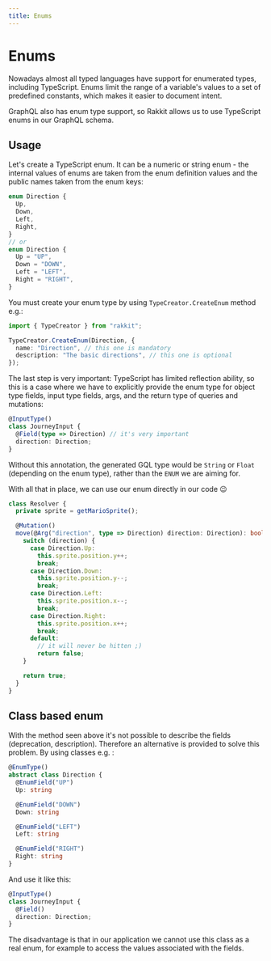 ```yaml
---
title: Enums
---
```


# Enums

Nowadays almost all typed languages have support for enumerated types, including TypeScript. Enums limit the range of a variable's values to a set of predefined constants, which makes it easier to document intent.

GraphQL also has enum type support, so Rakkit allows us to use TypeScript enums in our GraphQL schema.

## Usage

Let's create a TypeScript enum. It can be a numeric or string enum - the internal values of enums are taken from the enum definition values and the public names taken from the enum keys:

```typescript
enum Direction {
  Up,
  Down,
  Left,
  Right,
}
// or
enum Direction {
  Up = "UP",
  Down = "DOWN",
  Left = "LEFT",
  Right = "RIGHT",
}
```

You must create your enum type by using `TypeCreator.CreateEnum` method e.g.:

```typescript
import { TypeCreator } from "rakkit";

TypeCreator.CreateEnum(Direction, {
  name: "Direction", // this one is mandatory
  description: "The basic directions", // this one is optional
});
```

The last step is very important: TypeScript has limited reflection ability, so this is a case where we have to explicitly provide the enum type for object type fields, input type fields, args, and the return type of queries and mutations:

```typescript
@InputType()
class JourneyInput {
  @Field(type => Direction) // it's very important
  direction: Direction;
}
```

Without this annotation, the generated GQL type would be `String` or `Float` (depending on the enum type), rather than the `ENUM` we are aiming for.

With all that in place, we can use our enum directly in our code 😉

```typescript
class Resolver {
  private sprite = getMarioSprite();

  @Mutation()
  move(@Arg("direction", type => Direction) direction: Direction): boolean {
    switch (direction) {
      case Direction.Up:
        this.sprite.position.y++;
        break;
      case Direction.Down:
        this.sprite.position.y--;
        break;
      case Direction.Left:
        this.sprite.position.x--;
        break;
      case Direction.Right:
        this.sprite.position.x++;
        break;
      default:
        // it will never be hitten ;)
        return false;
    }

    return true;
  }
}
```

## Class based enum
With the method seen above it's not possible to describe the fields (deprecation, description). Therefore an alternative is provided to solve this problem. By using classes e.g. :

```typescript
@EnumType()
abstract class Direction {
  @EnumField("UP")
  Up: string

  @EnumField("DOWN")
  Down: string

  @EnumField("LEFT")
  Left: string

  @EnumField("RIGHT")
  Right: string
}
```

And use it like this:

```typescript
@InputType()
class JourneyInput {
  @Field()
  direction: Direction;
}
```

The disadvantage is that in our application we cannot use this class as a real enum, for example to access the values associated with the fields.
